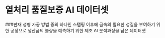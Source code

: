 # 열처리 품질보증 AI 데이터셋
###판재 성형 가공 방법 중의 하나인 스탬핑 이후에 금속의 필요한 성질을 부여하기 위한 공정으로 생산품의 불량을 예측하기 위한 제조 AI 분석과정을 담은 데이터셋

